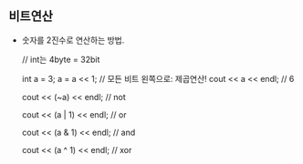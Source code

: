 ## 비트연산

-   숫자를 2진수로 연산하는 방법.

    // int는 4byte = 32bit

    int a = 3;
    a = a << 1; // 모든 비트 왼쪽으로: 제곱연산!
    cout << a << endl; // 6

    cout << (~a) << endl; // not

    cout << (a | 1) << endl; // or

    cout << (a & 1) << endl; // and

    cout << (a ^ 1) << endl; // xor
